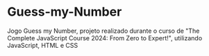 # Guess-my-Number
Jogo Guess my Number, projeto realizado durante o curso de "The Complete JavaScript Course 2024: From Zero to Expert!", utilizando JavaScript, HTML e CSS
